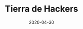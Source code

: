 ---
title: "Tierra de Hackers" # apperared on a card component
date: 2020-04-30
description: Tu noticiero de ciberseguridad hecho podcast. # apperared on a card component
weight: 1 # card ordering
link: https://www.tierradehackers.com/
pinned: true # appreared on a overview page.
---